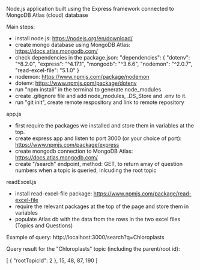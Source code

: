 Node.js application built using the Express framework connected to MongoDB Atlas (cloud) database

Main steps:

- install node.js: https://nodejs.org/en/download/
- create mongo database using MongoDB Atlas: https://docs.atlas.mongodb.com/
- check dependencies in the package.json:
  "dependencies": {
  "dotenv": "^8.2.0",
  "express": "^4.17.1",
  "mongodb": "^3.6.6",
  "nodemon": "^2.0.7",
  "read-excel-file": "5.1.0"
  }
- nodemon: https://www.npmjs.com/package/nodemon
- dotenv: https://www.npmjs.com/package/dotenv
- run "npm install" in the terminal to generate node_modules
- create .gitignore file and add node_modules, .DS_Store and .env to it.
- run "git init", create remote respository and link to remote repository

app.js

- first require the packages we installed and store them in variables at the top.
- create express app and listen to port 3000 (or your choice of port): https://www.npmjs.com/package/express
- create mongodb connection to MongoDB Atlas: https://docs.atlas.mongodb.com/
- create "/search" endpoint, method: GET, to return array of question numbers when a topic is queried, inlcuding the root topic

readExcel.js

- install read-excel-file package: https://www.npmjs.com/package/read-excel-file
- require the relevant packages at the top of the page and store them in variables
- populate Atlas db with the data from the rows in the two excel files (Topics and Questions)

Example of query:
http://localhost:3000/search?q=Chloroplasts

Query result for the "Chloroplasts" topic (including the parent/root id):

[
{
"rootTopicId": 2
},
15,
48,
87,
190
]
